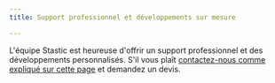 ```yaml
---
title: Support professionnel et développements sur mesure

---
```

L'équipe Stastic est heureuse d'offrir un support professionnel et des développements personnalisés. S'il vous plaît [contactez-nous comme expliqué sur cette page](/contact-fr) et demandez un devis.
